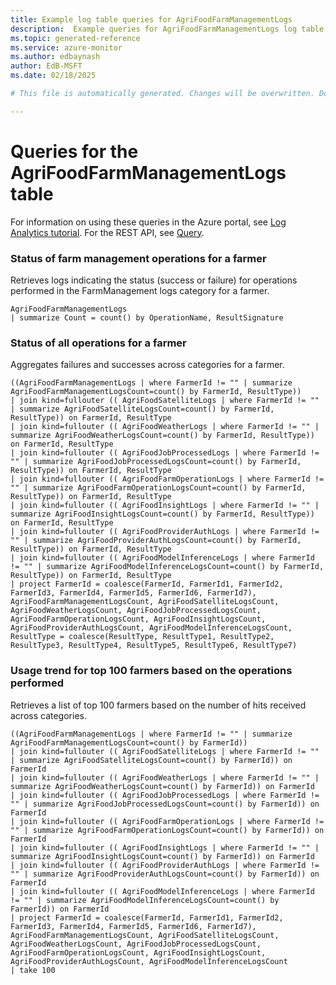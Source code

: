 ```yaml
---
title: Example log table queries for AgriFoodFarmManagementLogs
description:  Example queries for AgriFoodFarmManagementLogs log table
ms.topic: generated-reference
ms.service: azure-monitor
ms.author: edbaynash
author: EdB-MSFT
ms.date: 02/18/2025

# This file is automatically generated. Changes will be overwritten. Do not change this file directly. 

---
```


# Queries for the AgriFoodFarmManagementLogs table

For information on using these queries in the Azure portal, see [Log Analytics tutorial](/azure/azure-monitor/logs/log-analytics-tutorial). For the REST API, see [Query](/rest/api/loganalytics/query).


### Status of farm management operations for a farmer  


Retrieves logs indicating the status (success or failure) for operations performed in the FarmManagement logs category for a farmer.  

```query
AgriFoodFarmManagementLogs
| summarize Count = count() by OperationName, ResultSignature

```



### Status of all operations for a farmer  


Aggregates failures and successes across categories for a farmer.  

```query
((AgriFoodFarmManagementLogs | where FarmerId != "" | summarize AgriFoodFarmManagementLogsCount=count() by FarmerId, ResultType))
| join kind=fullouter (( AgriFoodSatelliteLogs | where FarmerId != "" | summarize AgriFoodSatelliteLogsCount=count() by FarmerId, ResultType)) on FarmerId, ResultType
| join kind=fullouter (( AgriFoodWeatherLogs | where FarmerId != "" | summarize AgriFoodWeatherLogsCount=count() by FarmerId, ResultType)) on FarmerId, ResultType
| join kind=fullouter (( AgriFoodJobProcessedLogs | where FarmerId != "" | summarize AgriFoodJobProcessedLogsCount=count() by FarmerId, ResultType)) on FarmerId, ResultType
| join kind=fullouter (( AgriFoodFarmOperationLogs | where FarmerId != "" | summarize AgriFoodFarmOperationLogsCount=count() by FarmerId, ResultType)) on FarmerId, ResultType
| join kind=fullouter (( AgriFoodInsightLogs | where FarmerId != "" | summarize AgriFoodInsightLogsCount=count() by FarmerId, ResultType)) on FarmerId, ResultType
| join kind=fullouter (( AgriFoodProviderAuthLogs | where FarmerId != "" | summarize AgriFoodProviderAuthLogsCount=count() by FarmerId, ResultType)) on FarmerId, ResultType
| join kind=fullouter (( AgriFoodModelInferenceLogs | where FarmerId != "" | summarize AgriFoodModelInferenceLogsCount=count() by FarmerId, ResultType)) on FarmerId, ResultType
| project FarmerId = coalesce(FarmerId, FarmerId1, FarmerId2, FarmerId3, FarmerId4, FarmerId5, FarmerId6, FarmerId7), AgriFoodFarmManagementLogsCount, AgriFoodSatelliteLogsCount, AgriFoodWeatherLogsCount, AgriFoodJobProcessedLogsCount, AgriFoodFarmOperationLogsCount, AgriFoodInsightLogsCount, AgriFoodProviderAuthLogsCount, AgriFoodModelInferenceLogsCount, ResultType = coalesce(ResultType, ResultType1, ResultType2, ResultType3, ResultType4, ResultType5, ResultType6, ResultType7)

```



### Usage trend for top 100 farmers based on the operations performed  


Retrieves a list of top 100 farmers based on the number of hits received across categories.  

```query
((AgriFoodFarmManagementLogs | where FarmerId != "" | summarize AgriFoodFarmManagementLogsCount=count() by FarmerId))
| join kind=fullouter (( AgriFoodSatelliteLogs | where FarmerId != "" | summarize AgriFoodSatelliteLogsCount=count() by FarmerId)) on FarmerId
| join kind=fullouter (( AgriFoodWeatherLogs | where FarmerId != "" | summarize AgriFoodWeatherLogsCount=count() by FarmerId)) on FarmerId
| join kind=fullouter (( AgriFoodJobProcessedLogs | where FarmerId != "" | summarize AgriFoodJobProcessedLogsCount=count() by FarmerId)) on FarmerId
| join kind=fullouter (( AgriFoodFarmOperationLogs | where FarmerId != "" | summarize AgriFoodFarmOperationLogsCount=count() by FarmerId)) on FarmerId
| join kind=fullouter (( AgriFoodInsightLogs | where FarmerId != "" | summarize AgriFoodInsightLogsCount=count() by FarmerId)) on FarmerId
| join kind=fullouter (( AgriFoodProviderAuthLogs | where FarmerId != "" | summarize AgriFoodProviderAuthLogsCount=count() by FarmerId)) on FarmerId
| join kind=fullouter (( AgriFoodModelInferenceLogs | where FarmerId != "" | summarize AgriFoodModelInferenceLogsCount=count() by FarmerId)) on FarmerId
| project FarmerId = coalesce(FarmerId, FarmerId1, FarmerId2, FarmerId3, FarmerId4, FarmerId5, FarmerId6, FarmerId7), AgriFoodFarmManagementLogsCount, AgriFoodSatelliteLogsCount, AgriFoodWeatherLogsCount, AgriFoodJobProcessedLogsCount, AgriFoodFarmOperationLogsCount, AgriFoodInsightLogsCount, AgriFoodProviderAuthLogsCount, AgriFoodModelInferenceLogsCount
| take 100 

```

